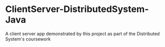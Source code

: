 # ClientServer-DistributedSystem-Java
A client server app demonstrated by this project as part of the Distributed System's coursework
